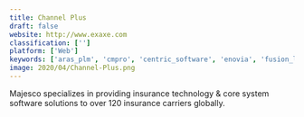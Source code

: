 ```yaml
---
title: Channel Plus
draft: false 
website: http://www.exaxe.com
classification: ['']
platform: ['Web']
keywords: ['aras_plm', 'cmpro', 'centric_software', 'enovia', 'fusion_lifecycle_plm', 'lascom_cpg', 'nec_obbligato', 'omnify_empower_plm', 'omnify_plm', 'pdxpert', 'ptc_creo_plm', 'ptc_windchill', 'productcenter', 'pulse_plm_suite', 'ritepro', 'slim_suite', 'sonetto', 'yunique_plm', 'apriori', 'becpg_plm']
image: 2020/04/Channel-Plus.png
---
```

Majesco specializes in providing insurance technology & core system software solutions to over 120 insurance carriers globally.
